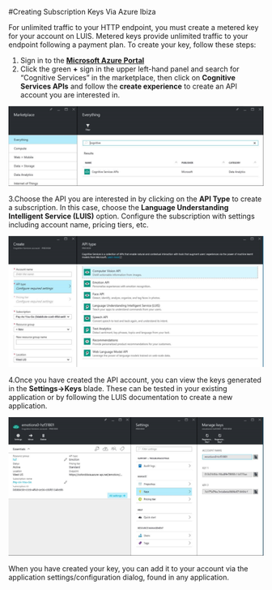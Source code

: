 <!-- NavPath: LUIS API
LinkLabel: Azure Ibiza Subscription
Url: LUIS-api/documentation/AzureIbizaSubscription
Weight: 85 -->

#Creating Subscription Keys Via Azure Ibiza

For unlimited traffic to your HTTP endpoint, you must create a metered key for your account on LUIS. Metered keys provide unlimited traffic to your endpoint following a payment plan. To create your key, follow these steps: 

1. Sign in to the **[Microsoft Azure Portal](https://ms.portal.azure.com/)** 
2. Click the green **+** sign in the upper left-hand panel and search for “Cognitive Services” in the marketplace, then click on **Cognitive Services APIs** and follow the **create experience** to create an API account you are interested in. 

![Ibiza Search](./Images/Ibiza_search.png) 

  3.Choose the API you are interested in by clicking on the **API Type** to create a subscription. In this case, choose the **Language Understanding Intelligent Service (LUIS)** option. Configure the subscription with settings including account name, pricing tiers, etc. 

![Ibiza API Choice](./Images/Ibiza_apiChoice.png) 

  4.Once you have created the API account, you can view the keys generated in the **Settings->Keys** blade. These can be tested in your existing application or by following the LUIS documentation to create a new application. 

![Ibiza Keys](./Images/Ibiza_keys.png)

When you have created your key, you can add it to your account via the application settings/configuration dialog, found in any application. 
